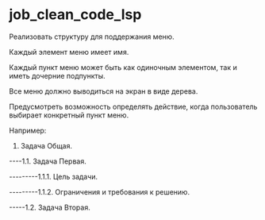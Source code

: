 # job_clean_code_lsp

Реализовать структуру для поддержания меню.

Каждый элемент меню имеет имя.

Каждый пункт меню может быть как одиночным элементом, так и иметь дочерние подпункты.

Все меню должно выводиться на экран в виде дерева.

Предусмотреть возможность определять действие, когда пользователь выбирает конкретный пункт меню.

Например:

1. Задача Общая.

----1.1. Задача Первая.

---------1.1.1. Цель задачи.

---------1.1.2. Ограничения и требования к решению.

-----1.2. Задача Вторая.